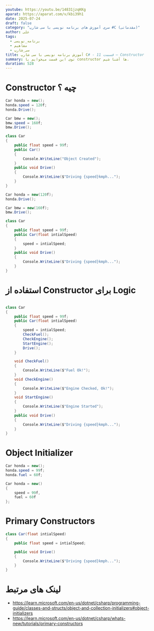 ```yaml
---
youtube: https://youtu.be/14831jzqKKg
aparat: https://aparat.com/v/kbi39h1
date: 2025-07-24
draft: false
category: "سری آموزش های برنامه نویسی با سی شارپ #C (مقدماتی)"
author: علی
tags:
  - برنامه_نویسی
  - مفاهیم
  - سی_شارپ
title: آموزش برنامه نویسی با سی شارپ C# - قسمت 11 – Constructor
summary: توی این قسمت میخوایم با constructor ها آشنا شیم.
duration: 528
---
```

# Constructor چیه ؟


```cs
Car honda = new();
honda.speed = 120f;
honda.Drive();

Car bmw = new();
bmw.speed = 160f;
bmw.Drive();

class Car
{
    public float speed = 99f;
    public Car()
    {
        Console.WriteLine("Object Created");
    }
    public void Drive()
    {
        Console.WriteLine($"Driving {speed}kmph...");
    }
}
```

```cs
Car honda = new(120f);
honda.Drive();

Car bmw = new(160f);
bmw.Drive();

class Car
{
    public float speed = 99f;
    public Car(float intialSpeed)
    {
        speed = intialSpeed;
    }
    public void Drive()
    {
        Console.WriteLine($"Driving {speed}kmph...");
    }
}
```

# استفاده از Constructor برای Logic

```cs

class Car
{
    public float speed = 99f;
    public Car(float intialSpeed)
    {
        speed = intialSpeed;
        CheckFuel();
        CheckEngine();
        StartEngine();
        Drive();
    }

    void CheckFuel()
    {
        Console.WriteLine($"Fuel Ok!");
    }
    void CheckEngine()
    {
        Console.WriteLine($"Engine Checked, Ok!");
    }
    void StartEngine()
    {
        Console.WriteLine($"Engine Started");
    }
    public void Drive()
    {
        Console.WriteLine($"Driving {speed}kmph...");
    }
}
```

# Object Initializer

```cs
Car honda = new();
honda.speed = 99f;
honda.fuel = 60f;
```

```cs
Car honda = new()
{
    speed = 99f,
    fuel = 60f
};
```
# Primary Constructors
```cs
class Car(float intialSpeed)
{
    public float speed = intialSpeed;

    public void Drive()
    {
        Console.WriteLine($"Driving {speed}kmph...");
    }
}
```

# لینک های مرتبط
- https://learn.microsoft.com/en-us/dotnet/csharp/programming-guide/classes-and-structs/object-and-collection-initializers#object-initializers
- https://learn.microsoft.com/en-us/dotnet/csharp/whats-new/tutorials/primary-constructors